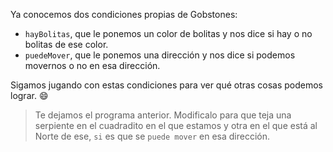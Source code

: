 Ya conocemos dos condiciones propias de Gobstones:

* `hayBolitas`, que le ponemos un color de bolitas y nos dice si hay o no bolitas de ese color.
* `puedeMover`, que le ponemos una dirección y nos dice si podemos movernos o no en esa dirección. 

Sigamos jugando con estas condiciones para ver qué otras cosas podemos lograr. :smile:

> Te dejamos el programa anterior. Modificalo para que teja una serpiente en el cuadradito en el que estamos y otra en el que está al Norte de ese, `si` es que se `puede mover` en esa dirección. 


